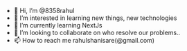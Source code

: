 - 👋 Hi, I’m @8358rahul
- 👀 I’m interested in learning new things, new technologies
- 🌱 I’m currently learning NextJs
- 💞️ I’m looking to collaborate on who resolve our problems..
- 📫 How to reach me rahulshanisare(@gmail.com)

<!---
8358rahul/8358rahul is a ✨ special ✨ repository because its `README.md` (this file) appears on your GitHub profile.
You can click the Preview link to take a look at your changes.
--->
